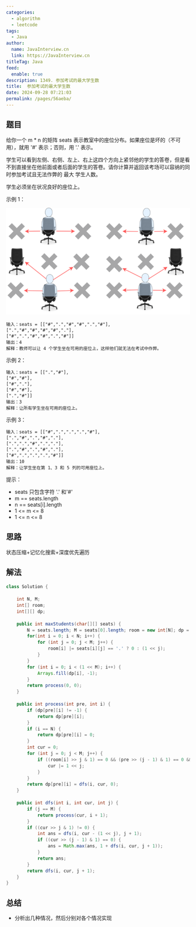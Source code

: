 ```yaml
---
categories: 
  - algorithm
  - leetcode
tags: 
  - Java
author: 
  name: JavaInterview.cn
  link: https://JavaInterview.cn
titleTag: Java
feed: 
  enable: true
description: 1349. 参加考试的最大学生数
title:  参加考试的最大学生数
date: 2024-09-28 07:21:03
permalink: /pages/56aeba/
---
```


## 题目

给你一个 m * n 的矩阵 seats 表示教室中的座位分布。如果座位是坏的（不可用），就用 '#' 表示；否则，用 '.' 表示。

学生可以看到左侧、右侧、左上、右上这四个方向上紧邻他的学生的答卷，但是看不到直接坐在他前面或者后面的学生的答卷。请你计算并返回该考场可以容纳的同时参加考试且无法作弊的 最大 学生人数。

学生必须坐在状况良好的座位上。



示例 1：

![1349image.png](../../../media/pictures/leetcode/1349image.png)

    输入：seats = [["#",".","#","#",".","#"],
    [".","#","#","#","#","."],
    ["#",".","#","#",".","#"]]
    输出：4
    解释：教师可以让 4 个学生坐在可用的座位上，这样他们就无法在考试中作弊。
示例 2：

    输入：seats = [[".","#"],
    ["#","#"],
    ["#","."],
    ["#","#"],
    [".","#"]]
    输出：3
    解释：让所有学生坐在可用的座位上。
示例 3：

    输入：seats = [["#",".",".",".","#"],
    [".","#",".","#","."],
    [".",".","#",".","."],
    [".","#",".","#","."],
    ["#",".",".",".","#"]]
    输出：10
    解释：让学生坐在第 1、3 和 5 列的可用座位上。


提示：

* seats 只包含字符 '.' 和'#'
* m == seats.length
* n == seats[i].length
* 1 <= m <= 8
* 1 <= n <= 8

## 思路

状态压缩+记忆化搜索+深度优先遍历

## 解法
```java
class Solution {

    int N, M;
    int[] room;
    int[][] dp;

    public int maxStudents(char[][] seats) {
        N = seats.length; M = seats[0].length; room = new int[N]; dp = new int[1 << M][N + 1];
        for(int i = 0; i < N; i++) {
            for (int j = 0; j < M; j++) {
                room[i] |= seats[i][j] == '.' ? 0 : (1 << j);
            }
        }
        for (int i = 0; i < (1 << M); i++) {
            Arrays.fill(dp[i], -1);
        }
        return process(0, 0);
    }

    public int process(int pre, int i) {
        if (dp[pre][i] != -1) {
            return dp[pre][i];
        }
        if (i == N) {
            return dp[pre][i] = 0;
        }
        int cur = 0;
        for (int j = 0; j < M; j++) {
            if ((room[i] >> j & 1) == 0 && (pre >> (j - 1) & 1) == 0 && (pre >> (j + 1) & 1) == 0) {
                cur |= 1 << j;
            }
        }
        return dp[pre][i] = dfs(i, cur, 0);
    }

    public int dfs(int i, int cur, int j) {
        if (j == M) {
            return process(cur, i + 1);
        }
        if ((cur >> j & 1) != 0) {
            int ans = dfs(i, cur - (1 << j), j + 1);
            if ((cur >> (j - 1) & 1) == 0) {
                ans = Math.max(ans, 1 + dfs(i, cur, j + 1));
            }
            return ans;
        }
        return dfs(i, cur, j + 1);
    }
}

```

## 总结

- 分析出几种情况，然后分别对各个情况实现 
